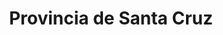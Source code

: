 ---
title: Provincia de Santa Cruz
url: /provincia-de-santa-cruz/
latitude: -51.705
longitude: -69.251
---